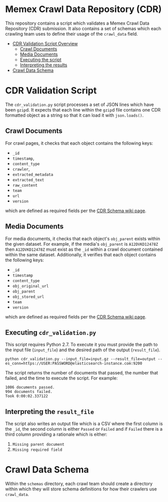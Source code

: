 # Memex Crawl Data Repository (CDR)
This repository contains a script which validates a Memex Crawl Data Repository (CDR) submission. It also contains a set of schemas which each crawling team uses to define their usage of the `crawl_data` field.

* [CDR Validation Script Overview](#validation_script)
    * [Crawl Documents](#crawl_docs)
    * [Media Documents](#media_docs)
    * [Executing the script](#execution)
    * [Interpreting the results](#results)
* [Crawl Data Schema](#schema)

#  <a name="validation_script"></a> CDR Validation Script
The `cdr_validation.py` script processes a set of JSON lines which have been `gzip`d. It expects that each line within the `gzip`d file contains one CDR formatted object as a string so that it can load it with `json.loads()`. 

## <a name="crawl_docs"></a> Crawl Documents
For crawl pages, it checks that each object contains the following keys:

* `_id`
* `timestamp`,
* `content_type`
* `crawler`,
* `extracted_metadata`
* `extracted_text`
* `raw_content`
* `team`
* `url`
* `version`

which are defined as required fields per the [CDR Schema wiki page](https://memexproxy.com/wiki/display/MPM/CDR+Schema).

## <a name="media_docs"></a> Media Documents
For media documents, it checks that each object's `obj_parent` exists within the given dataset. For example, if the media's `obj_parent` is `A12DVKD12478Z` then `A12DVKD12478Z` must exist as the `_id` within a crawl document contained within the same dataset. Additionally, it verifies that each object contains the following keys:

* `_id`
* `timestamp`
* `content_type`
* `obj_original_url`
* `obj_parent`
* `obj_stored_url`
* `team`
* `version`

which are defined as required fields per the [CDR Schema wiki page](https://memexproxy.com/wiki/display/MPM/CDR+Schema).

## <a name="execution"></a> Executing `cdr_validation.py`
This script requires Python 2.7. To execute it you must provide the path to the input file (`input_file`) and the desired path of the output (`result_file`).

```
python cdr_validation.py --input_file=input.gz --result_file=output --es_conn=https://USER:PASSWORD@elasticsearch-instance.com:9200
```

The script returns the number of documents that passed, the number that failed, and the time to execute the script. For example:

```
1006 documents passed.
994 documents failed.
Took 0:00:02.337122
```

## <a name="results"></a> Interpreting the `result_file`
The script also writes an output file which is a CSV where the first column is the `_id`, the second column is either `Passed` or `Failed` and if `Failed` there is a third column providing a rationale which is either:

1. `Missing parent document`
2. `Missing required field`

#  <a name="schema"></a> Crawl Data Schema
Within the `schemas` directory, each crawl team should create a directory within which they will store schema definitions for how their crawlers use `crawl_data`.
